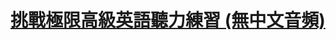 # [挑戰極限高級英語聽力練習 (無中文音頻)](https://www.youtube.com/watch?v=SZ7cCDBka5M&list=PLqVT2ZRUTENJrEECxbnDUTPwhtE__Z7xx&index=3)

